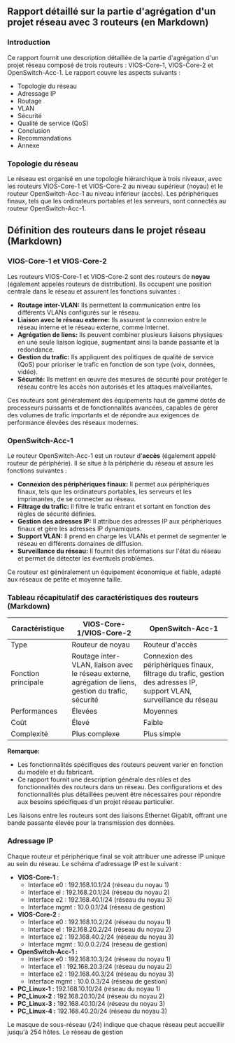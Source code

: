 ## Rapport détaillé sur la partie d'agrégation d'un projet réseau avec 3 routeurs (en Markdown)

### Introduction

Ce rapport fournit une description détaillée de la partie d'agrégation d'un projet réseau composé de trois routeurs : VIOS-Core-1, VIOS-Core-2 et OpenSwitch-Acc-1. Le rapport couvre les aspects suivants :

* Topologie du réseau
* Adressage IP
* Routage
* VLAN
* Sécurité
* Qualité de service (QoS)
* Conclusion
* Recommandations
* Annexe

### Topologie du réseau

Le réseau est organisé en une topologie hiérarchique à trois niveaux, avec les routeurs VIOS-Core-1 et VIOS-Core-2 au niveau supérieur (noyau) et le routeur OpenSwitch-Acc-1 au niveau inférieur (accès). Les périphériques finaux, tels que les ordinateurs portables et les serveurs, sont connectés au routeur OpenSwitch-Acc-1.
## Définition des routeurs dans le projet réseau (Markdown)

### VIOS-Core-1 et VIOS-Core-2

Les routeurs VIOS-Core-1 et VIOS-Core-2 sont des routeurs de **noyau** (également appelés routeurs de distribution). Ils occupent une position centrale dans le réseau et assurent les fonctions suivantes :

* **Routage inter-VLAN:** Ils permettent la communication entre les différents VLANs configurés sur le réseau.
* **Liaison avec le réseau externe:** Ils assurent la connexion entre le réseau interne et le réseau externe, comme Internet.
* **Agrégation de liens:** Ils peuvent combiner plusieurs liaisons physiques en une seule liaison logique, augmentant ainsi la bande passante et la redondance.
* **Gestion du trafic:** Ils appliquent des politiques de qualité de service (QoS) pour prioriser le trafic en fonction de son type (voix, données, vidéo).
* **Sécurité:** Ils mettent en œuvre des mesures de sécurité pour protéger le réseau contre les accès non autorisés et les attaques malveillantes.

Ces routeurs sont généralement des équipements haut de gamme dotés de processeurs puissants et de fonctionnalités avancées, capables de gérer des volumes de trafic importants et de répondre aux exigences de performance élevées des réseaux modernes.

### OpenSwitch-Acc-1

Le routeur OpenSwitch-Acc-1 est un routeur d'**accès** (également appelé routeur de périphérie). Il se situe à la périphérie du réseau et assure les fonctions suivantes :

* **Connexion des périphériques finaux:** Il permet aux périphériques finaux, tels que les ordinateurs portables, les serveurs et les imprimantes, de se connecter au réseau.
* **Filtrage du trafic:** Il filtre le trafic entrant et sortant en fonction des règles de sécurité définies.
* **Gestion des adresses IP:** Il attribue des adresses IP aux périphériques finaux et gère les adresses IP dynamiques.
* **Support VLAN:** Il prend en charge les VLANs et permet de segmenter le réseau en différents domaines de diffusion.
* **Surveillance du réseau:** Il fournit des informations sur l'état du réseau et permet de détecter les éventuels problèmes.

Ce routeur est généralement un équipement économique et fiable, adapté aux réseaux de petite et moyenne taille.

### Tableau récapitulatif des caractéristiques des routeurs (Markdown)

| Caractéristique | VIOS-Core-1/VIOS-Core-2 | OpenSwitch-Acc-1 |
|---|---|---|
| Type | Routeur de noyau | Routeur d'accès |
| Fonction principale | Routage inter-VLAN, liaison avec le réseau externe, agrégation de liens, gestion du trafic, sécurité | Connexion des périphériques finaux, filtrage du trafic, gestion des adresses IP, support VLAN, surveillance du réseau |
| Performances | Élevées | Moyennes |
| Coût | Élevé | Faible |
| Complexité | Plus complexe | Plus simple |

**Remarque:**

* Les fonctionnalités spécifiques des routeurs peuvent varier en fonction du modèle et du fabricant.
* Ce rapport fournit une description générale des rôles et des fonctionnalités des routeurs dans un réseau. Des configurations et des fonctionnalités plus détaillées peuvent être nécessaires pour répondre aux besoins spécifiques d'un projet réseau particulier.

Les liaisons entre les routeurs sont des liaisons Ethernet Gigabit, offrant une bande passante élevée pour la transmission des données.

### Adressage IP

Chaque routeur et périphérique final se voit attribuer une adresse IP unique au sein du réseau. Le schéma d'adressage IP est le suivant :

* **VIOS-Core-1 :**
    * Interface e0 : 192.168.10.1/24 (réseau du noyau 1)
    * Interface el : 192.168.20.1/24 (réseau du noyau 2)
    * Interface e2 : 192.168.40.1/24 (réseau du noyau 3)
    * Interface mgmt : 10.0.0.1/24 (réseau de gestion)
* **VIOS-Core-2 :**
    * Interface e0 : 192.168.10.2/24 (réseau du noyau 1)
    * Interface el : 192.168.20.2/24 (réseau du noyau 2)
    * Interface e2 : 192.168.40.2/24 (réseau du noyau 3)
    * Interface mgmt : 10.0.0.2/24 (réseau de gestion)
* **OpenSwitch-Acc-1 :**
    * Interface e0 : 192.168.10.3/24 (réseau du noyau 1)
    * Interface e1 : 192.168.20.3/24 (réseau du noyau 2)
    * Interface e2 : 192.168.40.3/24 (réseau du noyau 3)
    * Interface mgmt : 10.0.0.3/24 (réseau de gestion)
* **PC_Linux-1 :** 192.168.10.10/24 (réseau du noyau 1)
* **PC_Linux-2 :** 192.168.20.10/24 (réseau du noyau 2)
* **PC_Linux-3 :** 192.168.40.10/24 (réseau du noyau 3)
* **PC_Linux-4 :** 192.168.40.20/24 (réseau du noyau 3)

Le masque de sous-réseau (/24) indique que chaque réseau peut accueillir jusqu'à 254 hôtes. Le réseau de gestion
